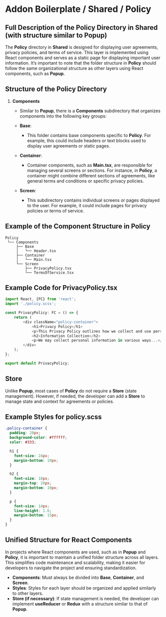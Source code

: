 # Addon Boilerplate / Shared / Policy

## Full Description of the **Policy** Directory in **Shared** (with structure similar to **Popup**)

The **Policy** directory in **Shared** is designed for displaying user agreements, privacy policies, and terms of
service. This layer is implemented using React components and serves as a static page for displaying important user
information. It’s important to note that the folder structure in **Policy** should follow the same organizational
structure as other layers using React components, such as **Popup**.

## Structure of the **Policy** Directory

1. **Components**
    - Similar to **Popup**, there is a **Components** subdirectory that organizes components into the following key
      groups:

    - **Base**:
        - This folder contains base components specific to **Policy**. For example, this could include headers or text
          blocks used to display user agreements or static pages.

    - **Container**:
        - Container components, such as **Main.tsx**, are responsible for managing several screens or sections. For
          instance, in **Policy**, a container might combine different sections of agreements, like general terms and
          conditions or specific privacy policies.

    - **Screen**:
        - This subdirectory contains individual screens or pages displayed to the user. For example, it could include
          pages for privacy policies or terms of service.

## Example of the Component Structure in **Policy**

```plaintext
Policy
 └── Components
     ├── Base
     │   └── Header.tsx
     ├── Container
     │   └── Main.tsx
     └── Screen
         ├── PrivacyPolicy.tsx
         └── TermsOfService.tsx
```

## Example Code for **PrivacyPolicy.tsx**

```typescript
import React, {FC} from 'react';
import './policy.scss';

const PrivacyPolicy: FC = () => {
    return (
        <div className="policy-container">
            <h1>Privacy Policy</h1>
            <p>This Privacy Policy outlines how we collect and use personal information.</p>
            <h2>Information Collection</h2>
            <p>We may collect personal information in various ways...</p>
        </div>
    );
};

export default PrivacyPolicy;
```

## Store

Unlike **Popup**, most cases of **Policy** do not require a **Store** (state management). However, if needed, the
developer can add a **Store** to manage state and context for agreements or policies.

## Example Styles for **policy.scss**

```scss
.policy-container {
  padding: 20px;
  background-color: #ffffff;
  color: #333;

  h1 {
    font-size: 24px;
    margin-bottom: 10px;
  }

  h2 {
    font-size: 18px;
    margin-top: 20px;
    margin-bottom: 10px;
  }

  p {
    font-size: 14px;
    line-height: 1.6;
    margin-bottom: 15px;
  }
}
```

## Unified Structure for React Components

In projects where React components are used, such as in **Popup** and **Policy**, it is important to maintain a unified
folder structure across all layers. This simplifies code maintenance and scalability, making it easier for developers to
navigate the project and ensuring standardization.

- **Components**: Must always be divided into **Base**, **Container**, and **Screen**.
- **Styles**: Styles for each layer should be organized and applied similarly to other layers.
- **Store (if necessary)**: If state management is needed, the developer can implement **useReducer** or **Redux** with
  a structure similar to that of **Popup**.

